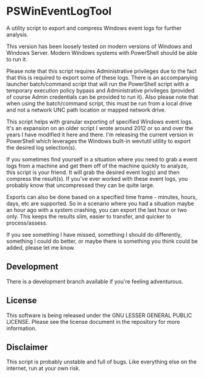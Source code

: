# PSWinEventLogTool

A utility script to export and compress Windows event logs for further analysis.

This version has been loosely tested on modern versions of Windows and Windows Server. Modern Windows systems with PowerShell should be able to run it.

Please note that this script requires Administrative privileges due to the fact that this is required to export some of these logs. There is an accompanying launcher batch/command script that will run the PowerShell script with a temporary execution policy bypass and Administrative privileges (provided of course Admin credentials can be provided to run it). Also please note that when using the batch/command script, this must be run from a local drive and not a network UNC path location or mapped network drive.

This script helps with granular exporting of specified Windows event logs. It's an expansion on an older script I wrote around 2012 or so and over the years I have modified it here and there. I'm releasing the current version in PowerShell which leverages the Windows built-in wevtutil utility to export the desired log selection(s).

If you sometimes find yourself in a situation where you need to grab a event logs from a machine and get them off of the machine quickly to analyze, this script is your friend. It will grab the desired event log(s) and then compress the result(s). If you've ever worked with these event logs, you probably know that uncompressed they can be quite large.

Exports can also be done based on a specified time frame - minutes, hours, days, etc are supported. So in a scenario where you had a situation maybe an hour ago with a system crashing, you can export the last hour or two only. This keeps the results slim, easier to transfer, and quicker to process/assess.


If you see something I have missed, something I should do differently, something I could do better, or maybe there is something you think could be added, please let me know.


## Development
There is a development branch available if you're feeling adventurous.


## License
This software is being released under the GNU LESSER GENERAL PUBLIC LICENSE. Please see the license document in the repository for more information.


## Disclaimer
This script is probably unstable and full of bugs. Like everything else on the internet, run at your own risk.